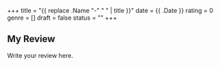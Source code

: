 +++
title = "{{ replace .Name "-" " " | title }}"
date = {{ .Date }}
rating = 0
genre = []
draft = false
status = ""
+++

## My Review

Write your review here.
